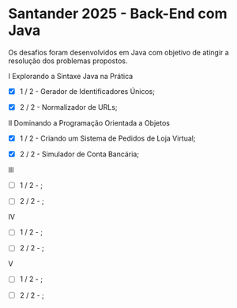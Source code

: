 # Santander 2025 - Back-End com Java

Os desafios foram desenvolvidos em Java com objetivo de atingir a resolução dos problemas propostos.

I	Explorando a Sintaxe Java na Prática

- [x] 1 / 2 - Gerador de Identificadores Únicos;

- [x] 2 / 2 - Normalizador de URLs;

II	Dominando a Programação Orientada a Objetos

- [x] 1 / 2 - Criando um Sistema de Pedidos de Loja Virtual;

- [x] 2 / 2 - Simulador de Conta Bancária;

III	

- [ ] 1 / 2 - ;

- [ ] 2 / 2 - ;

IV	

- [ ] 1 / 2 - ;

- [ ] 2 / 2 - ; 

V	

- [ ] 1 / 2 - ;

- [ ] 2 / 2 - ;
